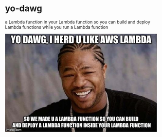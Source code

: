 # yo-dawg
a Lambda function in your Lambda function so you can build and deploy Lambda functions while you run a Lambda function

![YO DAWG](meme.jpg)
